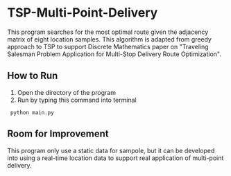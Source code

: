 # TSP-Multi-Point-Delivery
This program searches for the most optimal route given the adjacency matrix of eight location samples. This algorithm is adapted from greedy approach to TSP to support Discrete Mathematics paper on "Traveling Salesman Problem Application for Multi-Stop Delivery Route Optimization".

## How to Run
1. Open the directory of the program
2. Run by typing this command into terminal
```
 python main.py
```

## Room for Improvement
This program only use a static data for sampole, but it can be developed into using a real-time location data to support real application of multi-point delivery.